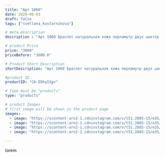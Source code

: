 ```yaml
---
title: "Арт 1060"
date: 2020-06-03
draft: false
tags: ["svetlana_kustarnikova"]

# meta description
description : "Арт 1060 Браслет натуральная кожа перламутр двух цветов и красивейший агат. Размер камня 2.5 см  ПРОДАНО"

# product Price
price: "3000"
priceBefore: "3600.0"

# Product Short Description
shortDescription: "Арт 1060 Браслет натуральная кожа перламутр двух цветов и красивейший агат. Размер камня 2.5 см  ПРОДАНО"

#product ID
productID: "CA-EOhyIXgv"

# type must be "products"
type: "products"

# product Images
# first image will be shown in the product page
images:
  - image: "https://scontent-arn2-1.cdninstagram.com/v/t51.2885-15/e35/101799963_1935398529928847_6358473199126474796_n.jpg?se=7&tp=1&_nc_ht=scontent-arn2-1.cdninstagram.com&_nc_cat=111&_nc_ohc=qhKXNtIFSRAAX_HLz82&ccb=7-4&oh=a81a24e0988d180b4e13114217fe033a&oe=608145CC&ig_cache_key=MjMyMzMxMzA0MTcwOTQ4OTU4OA%3D%3D.2-ccb7-4"
  - image: "https://scontent-arn2-1.cdninstagram.com/v/t51.2885-15/e35/101344951_596241247667797_226946828065338841_n.jpg?se=7&tp=1&_nc_ht=scontent-arn2-1.cdninstagram.com&_nc_cat=101&_nc_ohc=ttRDkSNzttMAX_xFFjT&ccb=7-4&oh=15cd7ca2b732091657932d047b5bc3b2&oe=60849C7C&ig_cache_key=MjMyMzMxMzA0MTcxNzkxMzY3OQ%3D%3D.2-ccb7-4"
  - image: "https://scontent-arn2-1.cdninstagram.com/v/t51.2885-15/e35/101775549_553254025393297_2848828567324764225_n.jpg?se=7&tp=1&_nc_ht=scontent-arn2-1.cdninstagram.com&_nc_cat=101&_nc_ohc=jd4sMov1MzoAX9yzkQW&ccb=7-4&oh=3cd4f23f9e82f5d69b0448335051ec65&oe=60842761&ig_cache_key=MjMyMzMxMzA0MTcwMTA3OTYwMg%3D%3D.2-ccb7-4"
  - image: "https://scontent-arn2-2.cdninstagram.com/v/t51.2885-15/e35/101494510_265685831301872_8444620752768109569_n.jpg?se=8&tp=1&_nc_ht=scontent-arn2-2.cdninstagram.com&_nc_cat=108&_nc_ohc=OkmMg9LAU6AAX8ihgXJ&ccb=7-4&oh=a381981e0f06de1c57b902d31f37c678&oe=60844436&ig_cache_key=MjMyMzMxMzA0MTcyNjQyMDEyNQ%3D%3D.2-ccb7-4"

---
```

lorem

